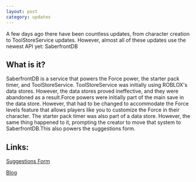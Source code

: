 ```yaml
---
layout: post
category: updates
---
```


A few days ago there have been countless updates, from character creation to ToolStoreService updates. However, 
almost all of these updates use the newest API yet: SaberfrontDB

What is it?
-----------

SaberfrontDB is a service that powers the Force power, the starter pack timer, and ToolStoreService. ToolStoreService was initially using ROBLOX's data stores. However, the data stores proved ineffective, and they were abandoned as a result.Force powers were initially part of the main save in the data store. However, that had to be changed to accommodate the Force levels feature that allows players like you to customize the Force in their character. The starter pack timer was also part of a data store. However, the same thing happened to it, prompting the creator to move that system to SaberfrontDB.This also powers the suggestions form. 

Links:
-------------
[Suggestions Form](https://docs.google.com/forms/d/e/1FAIpQLSesxmtLuz8qQkS3PKHp7EnR9qgTTrAAfcmfLyWO9reckaA2Tw/viewform)

[Blog](https://Saberfront.blogspot.com)
